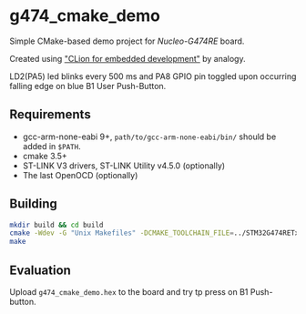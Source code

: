 # g474_cmake_demo

Simple CMake-based demo project for *Nucleo-G474RE* board.

Created using ["CLion for embedded development"](https://blog.jetbrains.com/clion/2016/06/clion-for-embedded-development/) by analogy.

LD2(PA5) led blinks every 500 ms and PA8 GPIO pin toggled upon occurring falling edge on blue B1 User Push-Button.

## Requirements

* gcc-arm-none-eabi 9+, `path/to/gcc-arm-none-eabi/bin/` should be added in `$PATH`.
* cmake 3.5+
* ST-LINK V3 drivers, ST-LINK Utility v4.5.0 (optionally)
* The last OpenOCD (optionally)

## Building

```bash
mkdir build && cd build
cmake -Wdev -G "Unix Makefiles" -DCMAKE_TOOLCHAIN_FILE=../STM32G474RETx.cmake ..
make
```
## Evaluation

Upload `g474_cmake_demo.hex` to the board and try tp press on B1 Push-button.